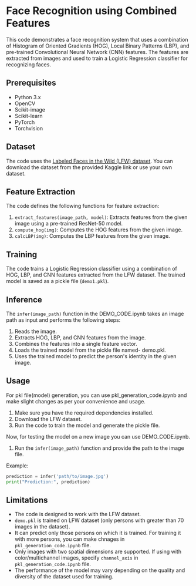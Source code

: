 # Face Recognition using Combined Features

This code demonstrates a face recognition system that uses a combination of Histogram of Oriented Gradients (HOG), Local Binary Patterns (LBP), and pre-trained Convolutional Neural Network (CNN) features. The features are extracted from images and used to train a Logistic Regression classifier for recognizing faces.

## Prerequisites

- Python 3.x
- OpenCV
- Scikit-image
- Scikit-learn
- PyTorch
- Torchvision

## Dataset

The code uses the [Labeled Faces in the Wild (LFW) dataset]([http://vis-www.cs.umass.edu/lfw/](https://www.kaggle.com/datasets/jessicali9530/lfw-dataset)). You can download the dataset from the provided Kaggle link or use your own dataset.

## Feature Extraction

The code defines the following functions for feature extraction:

1. `extract_features(image_path, model)`: Extracts features from the given image using a pre-trained ResNet-50 model.
2. `compute_hog(img)`: Computes the HOG features from the given image.
3. `calcLBP(img)`: Computes the LBP features from the given image.

## Training

The code trains a Logistic Regression classifier using a combination of HOG, LBP, and CNN features extracted from the LFW dataset. The trained model is saved as a pickle file (`demo1.pkl`).

## Inference

The `infer(image_path)` function in the DEMO_CODE.ipynb takes an image path as input and performs the following steps:

1. Reads the image.
2. Extracts HOG, LBP, and CNN features from the image.
3. Combines the features into a single feature vector.
4. Loads the trained model from the pickle file named- demo.pkl.
5. Uses the trained model to predict the person's identity in the given image.

## Usage

For pkl file(model) generation, you can use pkl_generation_code.ipynb and make slight changes as per your convenience and usage.

1. Make sure you have the required dependencies installed.
2. Download the LFW dataset.
3. Run the code to train the model and generate the pickle file.

Now, for testing the model on a new image you can use DEMO_CODE.ipynb.

1. Run the `infer(image_path)` function and provide the path to the image file.

Example:

```python
prediction = infer('path/to/image.jpg')
print("Prediction:", prediction)
```

## Limitations

- The code is designed to work with the LFW dataset.
- `demo.pkl` is trained on LFW dataset (only persons with greater than 70 images in the dataset). 
- It can predict only those persons on which it is trained. For training it with more persons, you can make chnages in `pkl_generation_code.ipynb` file.
- Only images with two spatial dimensions are supported. If using with color/multichannel images, specify `channel_axis` in `pkl_generation_code.ipynb` file.
- The performance of the model may vary depending on the quality and diversity of the dataset used for training.
